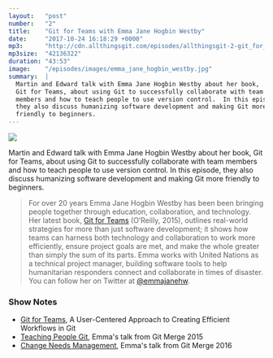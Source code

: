 ```yaml
---
layout:   "post"
number:   "2"
title:    "Git for Teams with Emma Jane Hogbin Westby"
date:     "2017-10-24 16:18:29 +0000"
mp3:      "http://cdn.allthingsgit.com/episodes/allthingsgit-2-git_for_teams_with_emma_jane_hogbin_westby.mp3"
mp3size:  "42136322"
duration: "43:53"
image:    "/episodes/images/emma_jane_hogbin_westby.jpg"
summary:  |
  Martin and Edward talk with Emma Jane Hogbin Westby about her book,
  Git for Teams, about using Git to successfully collaborate with team
  members and how to teach people to use version control.  In this episode,
  they also discuss humanizing software development and making Git more
  friendly to beginners.
---
```


<div id="profile">
    <img src="images/emma_jane_hogbin_westby.jpg" class="profile_photo">
</div>

Martin and Edward talk with Emma Jane Hogbin Westby about her book,
Git for Teams, about using Git to successfully collaborate with team
members and how to teach people to use version control.  In this episode,
they also discuss humanizing software development and making Git more
friendly to beginners.

> For over 20 years Emma Jane Hogbin Westby has been been bringing people
> together through education, collaboration, and technology. Her latest book,
> [Git for Teams](http://shop.oreilly.com/product/0636920034520.do)
> (O’Reilly, 2015), outlines real-world strategies for more than just software
> development; it shows how teams can harness both technology and collaboration
> to work more efficiently, ensure project goals are met, and make the whole
> greater than simply the sum of its parts. Emma works with United Nations as
> a technical project manager, building software tools to help humanitarian
> responders connect and collaborate in times of disaster. You can follow her
> on Twitter at [@emmajanehw](https://twitter.com/emmajanehw).

### Show Notes

* [Git for Teams](http://shop.oreilly.com/product/0636920034520.do), A
  User-Centered Approach to Creating Efficient Workflows in Git
* [Teaching People Git](https://www.youtube.com/watch?v=xYhHi8yK-Is), Emma's
  talk from Git Merge 2015
* [Change Needs Management](https://www.youtube.com/watch?v=z2kEpFF8l1Q),
  Emma's talk from Git Merge 2016

